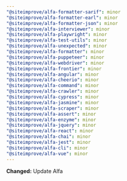 ```yaml
---
"@siteimprove/alfa-formatter-sarif": minor
"@siteimprove/alfa-formatter-earl": minor
"@siteimprove/alfa-formatter-json": minor
"@siteimprove/alfa-interviewer": minor
"@siteimprove/alfa-playwright": minor
"@siteimprove/alfa-test-utils": minor
"@siteimprove/alfa-unexpected": minor
"@siteimprove/alfa-formatter": minor
"@siteimprove/alfa-puppeteer": minor
"@siteimprove/alfa-webdriver": minor
"@siteimprove/alfa-frontier": minor
"@siteimprove/alfa-angular": minor
"@siteimprove/alfa-cheerio": minor
"@siteimprove/alfa-command": minor
"@siteimprove/alfa-crawler": minor
"@siteimprove/alfa-cypress": minor
"@siteimprove/alfa-jasmine": minor
"@siteimprove/alfa-scraper": minor
"@siteimprove/alfa-assert": minor
"@siteimprove/alfa-enzyme": minor
"@siteimprove/alfa-jquery": minor
"@siteimprove/alfa-react": minor
"@siteimprove/alfa-chai": minor
"@siteimprove/alfa-jest": minor
"@siteimprove/alfa-cli": minor
"@siteimprove/alfa-vue": minor
---
```


**Changed:** Update Alfa
